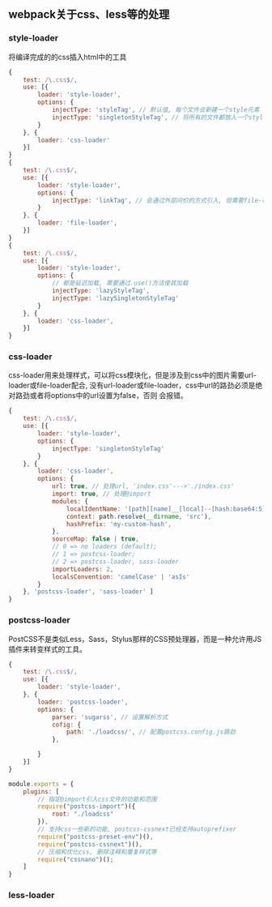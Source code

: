 ## webpack关于css、less等的处理


### style-loader
将编译完成的的css插入html中的工具

```webpack.config.js
{
    test: /\.css$/,
    use: [{
        loader: 'style-loader',
        options: {
            injectType: 'styleTag', // 默认值, 每个文件会新建一个style元素
            injectType: 'singletonStyleTag', // 将所有的文件都放入一个style元素中
        }
    }, {
        loader: 'css-loader'
    }]
}
{
    test: /\.css$/,
    use: [{
        loader: 'style-loader',
        options: {
            injectType: 'linkTag', // 会通过外部问价的方式引入, 但需要file-loader的配合而不是css-loader
        }
    }, {
        loader: 'file-loader',
    }]
}
{
    test: /\.css$/,
    use: [{
        loader: 'style-loader',
        options: {
            // 都是延迟加载, 需要通过.use()方法使其加载
            injectType: 'lazyStyleTag', 
            injectType: 'lazySingletonStyleTag'
        }
    }, {
        loader: 'css-loader',
    }]
}         
```


### css-loader
css-loader用来处理样式，可以将css模块化，但是涉及到css中的图片需要url-loader或file-loader配合,
没有url-loader或file-loader，css中url的路劲必须是绝对路劲或者将options中的url设置为false，否则
会报错。

```webpack.config.js
{
    test: /\.css$/,
    use: [{
        loader: 'style-loader',
        options: {
            injectType: 'singletonStyleTag'
        }
    }, {
        loader: 'css-loader',
        options: {
            url: true, // 处理url, 'index.css'--->'./index.css'
            import: true, // 处理@import
            modules: {
                localIdentName: '[path][name]__[local]--[hash:base64:5]', // :local(.container) {} :global {}
                context: path.resolve(__dirname, 'src'),
                hashPrefix: 'my-custom-hash',
            }, 
            sourceMap: false | true,
            // 0 => no loaders (default);
            // 1 => postcss-loader;
            // 2 => postcss-loader, sass-loader
            importLoaders: 2,
            localsConvention: 'camelCase' | 'asIs'
        }
    }, 'postcss-loader', 'sass-loader' ]
}
```

### postcss-loader
PostCSS不是类似Less，Sass，Stylus那样的CSS预处理器，而是一种允许用JS插件来转变样式的工具。
```webpack.config.js
{
    test: /\.css$/,
    use: [{
        loader: 'style-loader',
    }, {
        loader: 'postcss-loader',
        options: {
            parser: 'sugarss', // 设置解析方式
            cofig: {
                path: './loadcss/', // 配置postcss.config.js路劲
            },

        }
    }]
}
```
```postcss.config.js
module.exports = {
    plugins: [
        // 指定@import引入css文件的功能和范围
        require("postcss-import")({
            root: "./loadcss"
        }),
        // 支持css一些新的功能, postcss-cssnext已经支持autoprefixer
        require("postcss-preset-env")(),
        require("postcss-cssnext")(),
        // 压缩和优化css, 删除注释和重复样式等
        require("cssnano")();
    ]
}
```


### less-loader